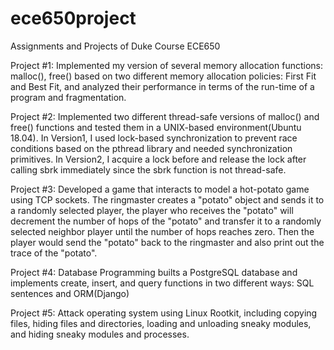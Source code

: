 # ece650project
Assignments and Projects of Duke Course ECE650

Project #1: Implemented my version of several memory allocation functions: malloc(), free() based on two different memory allocation policies: First Fit and Best Fit, and analyzed their performance in terms of the run-time of a program and fragmentation.


Project #2: Implemented two different thread-safe versions of malloc() and free() functions and tested them in a UNIX-based environment(Ubuntu 18.04). In Version1, I used lock-based synchronization to prevent race conditions based on the pthread library and needed synchronization primitives. In Version2, I acquire a lock before and release the lock after calling sbrk immediately since the sbrk function is not thread-safe.


Project #3: Developed a game that interacts to model a hot-potato game using TCP sockets. The ringmaster creates a "potato" object and sends it to a randomly selected player, the player who receives the "potato" will decrement the number of hops of the "potato" and transfer it to a randomly selected neighbor player until the number of hops reaches zero. Then the player would send the "potato" back to the ringmaster and also print out the trace of the "potato".


Project #4: Database Programming builts a PostgreSQL database and implements create, insert, and query functions in two different ways: SQL sentences and ORM(Django)

Project #5: Attack operating system using Linux Rootkit, including copying files, hiding files and directories, loading and unloading sneaky modules, and hiding sneaky modules and processes.  
